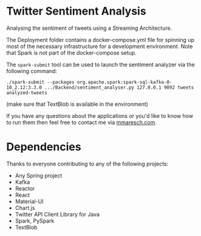 # Twitter Sentiment Analysis
Analysing the sentiment of tweets using a Streaming Architecture.

The Deployment folder contains a docker-compose.yml file for spinning up most of the necessary infrastructure for a development environment. Note that Spark is not part of the docker-compose setup. 

The `spark-submit` tool can be used to launch the sentiment analyzer via the following command: 

`./spark-submit --packages org.apache.spark:spark-sql-kafka-0-10_2.12:3.3.0 .../Backend/sentiment_analyser.py 127.0.0.1 9092 tweets analyzed-tweets` 

(make sure that TextBlob is available in the environment)

If you have any questions about the applications or you'd like to know how to run them then feel free to contact me via [mmaresch.com](http://mmaresch.com).

# Dependencies
Thanks to everyone contributing to any of the following projects:
- Any Spring project
- Kafka
- Reactor
- React
- Material-UI
- Chart.js
- Twitter API Client Library for Java
- Spark, PySpark
- TextBlob
